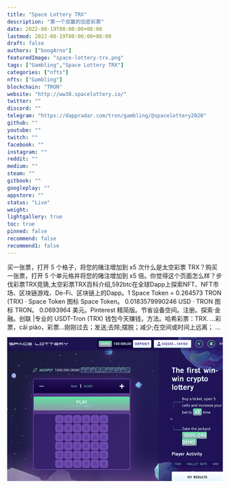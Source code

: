 ```yaml
---
title: "Space Lottery TRX"
description: "第一个双赢的加密彩票"
date: 2022-08-19T00:00:00+08:00
lastmod: 2022-08-19T00:00:00+08:00
draft: false
authors: ["boogArno"]
featuredImage: "space-lottery-trx.png"
tags: ["Gambling","Space Lottery TRX"]
categories: ["nfts"]
nfts: ["Gambling"]
blockchain: "TRON"
website: "http://ww38.spacelottery.io/"
twitter: ""
discord: ""
telegram: "https://dappradar.com/tron/gambling/@spacelottery2020"
github: ""
youtube: ""
twitch: ""
facebook: ""
instagram: ""
reddit: ""
medium: ""
steam: ""
gitbook: ""
googleplay: ""
appstore: ""
status: "Live"
weight: 
lightgallery: true
toc: true
pinned: false
recommend: false
recommend1: false
---
```

买一张票，打开 5 个格子，将您的赌注增加到 x5 次什么是太空彩票 TRX？购买一张票，打开 5 个单元格并将您的赌注增加到 x5 倍。你觉得这个页面怎么样？步伐彩票TRX竞猜,太空彩票TRX百科介绍,592btc在全球Dapp上探索NFT、NFT市场、区块链游戏、De-Fi、区块链上的Dapp。1 Space Token = 0.264573 TRON (TRX) · Space Token 图标 Space Token。 0.0183579990246 USD · TRON 图标 TRON。 0.0693964 美元。Pinterest 精简版。节省设备空间。注册。探索·金融。创联 |专业的 USDT-Tron (TRX) 钱包今天赚钱，方法。哈希彩票：TRX. ...彩票，cǎi piào，彩票...刚刚过去；发送;去除;摆脱；减少;在空间或时间上远离； ...

![image1_f59c49c72d9fb4be1f1c53ec8aa8a1a8](image1_f59c49c72d9fb4be1f1c53ec8aa8a1a8.webp)